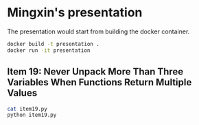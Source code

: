 # Mingxin's presentation

The presentation would start from building the docker container.

```bash
docker build -t presentation .
docker run -it presentation
```

## Item 19: Never Unpack More Than Three Variables When Functions Return Multiple Values

```bash
cat item19.py
python item19.py
```

```bash

```

```bash

```

```bash

```

```bash

```